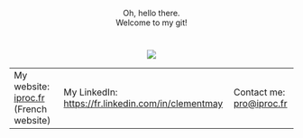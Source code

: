 
<p align="center">
    Oh, hello there.<br>
    Welcome to my git!<br>
    <img style="margin-top:40px;" src="https://media1.tenor.com/images/f397612ffb6a0e75f5973c1bbd320e77/tenor.gif"></img>
</p> 
<table>
    <tr>
        <td>
            My website: <a href="https://iproc.fr">iproc.fr</a> (French website)
        </td>
        <td>
            My LinkedIn: <a href="https://fr.linkedin.com/in/clementmay">https://fr.linkedin.com/in/clementmay</a>
        </td>
        <td>
            Contact me: <a href="mailto:pro@iproc.fr">pro@iproc.fr</a>
        </td>
    </tr>
</table>
